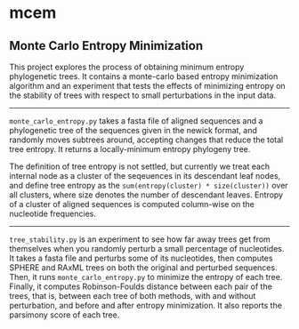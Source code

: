 # mcem
## Monte Carlo Entropy Minimization 

This project explores the process of obtaining minimum entropy phylogenetic trees. It contains a monte-carlo based entropy minimization algorithm and an experiment that tests the effects of minimizing entropy on the stability of trees with respect to small perturbations in the input data. 

----

`monte_carlo_entropy.py` takes a fasta file of aligned sequences and a phylogenetic tree of the sequences given in the newick format, and randomly moves subtrees around, accepting changes that reduce the total tree entropy. It returns a locally-minimum entropy phylogeny tree.

The definition of tree entropy is not settled, but currently we treat each internal node as a cluster of the seqeuences in its descendant leaf nodes, and define tree entropy as the `sum(entropy(cluster) * size(cluster))` over all clusters, where size denotes the number of descendant leaves. Entropy of a cluster of aligned sequences is computed column-wise on the nucleotide frequencies.

----

`tree_stability.py` is an experiment to see how far away trees get from themselves when you randomly perturb a small percentage of nucleotides. It takes a fasta file and perturbs some of its nucleotides, then computes SPHERE and RAxML trees on both the original and perturbed sequences. Then, it runs `monte_carlo_entropy.py` to minimize the entropy of each tree. Finally, it computes Robinson-Foulds distance between each pair of the trees, that is, between each tree of both methods, with and without perturbation, and before and after entropy minimization. It also reports the parsimony score of each tree.
